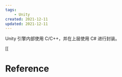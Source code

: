 ```yaml
---
tags:
    - Unity
created: 2021-12-11
updated: 2021-12-11
---
```


Unity 引擎内部使用 C/C++，并在上层使用 C# 进行封装。

[[

# Reference